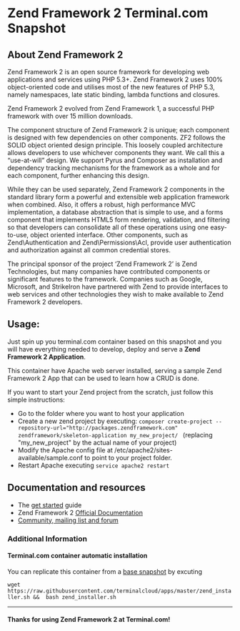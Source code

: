 # **Zend Framework 2** Terminal.com Snapshot

## About **Zend Framework 2**


Zend Framework 2 is an open source framework for developing web applications and services using PHP 5.3+. Zend Framework 2 uses 100% object-oriented code and utilises most of the new features of PHP 5.3, namely namespaces, late static binding, lambda functions and closures.

Zend Framework 2 evolved from Zend Framework 1, a successful PHP framework with over 15 million downloads.

The component structure of Zend Framework 2 is unique; each component is designed with few dependencies on other components. ZF2 follows the SOLID object oriented design principle. This loosely coupled architecture allows developers to use whichever components they want. We call this a “use-at-will” design. We support Pyrus and Composer as installation and dependency tracking mechanisms for the framework as a whole and for each component, further enhancing this design.


While they can be used separately, Zend Framework 2 components in the standard library form a powerful and extensible web application framework when combined. Also, it offers a robust, high performance MVC implementation, a database abstraction that is simple to use, and a forms component that implements HTML5 form rendering, validation, and filtering so that developers can consolidate all of these operations using one easy-to-use, object oriented interface. Other components, such as Zend\Authentication and Zend\Permissions\Acl, provide user authentication and authorization against all common credential stores.

The principal sponsor of the project ‘Zend Framework 2’ is Zend Technologies, but many companies have contributed components or significant features to the framework. Companies such as Google, Microsoft, and StrikeIron have partnered with Zend to provide interfaces to web services and other technologies they wish to make available to Zend Framework 2 developers.

## Usage:
Just spin up you terminal.com container based on this snapshot and you will have everything needed to develop, deploy and serve a **Zend Framework 2 Application**. 

This container have Apache web server installed, serving a sample Zend Framework 2 App that can be used to learn how a CRUD is done.

If you want to start your Zend project from the scratch, just follow this simple instructions:
- Go to the folder where you want to host your application
- Create a new zend project by executing: `composer create-project --repository-url="http://packages.zendframework.com" zendframework/skeleton-application my_new_project/ ` (replacing "my_new_project" by the actual name of your project)
- Modify the Apache config file at /etc/apache2/sites-available/sample.conf to point to your project folder.
- Restart Apache executing `service apache2 restart`

## Documentation and resources
- The [get started](http://framework.zend.com/downloads) guide
- Zend Framework 2 [Official Documentation](http://http://framework.zend.com/manual/2.3/en/index.html)
- [Community, mailing list and forum](http://http://framework.zend.com/participate/)

### Additional Information
#### Terminal.com container automatic installation
You can replicate this container from a [base snapshot](https://www.terminal.com/tiny/FzpHiTXG1K) by excuting

`wget  https://raw.githubusercontent.com/terminalcloud/apps/master/zend_installer.sh &&  bash zend_installer.sh`

---

#### Thanks for using Zend Framework 2 at Terminal.com!
